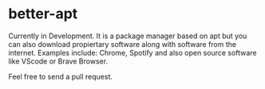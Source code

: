 # better-apt

Currently in Development.
It is a package manager based on apt but you can also download propiertary software along with software from the internet. Examples include: Chrome, Spotify and also open source software like VScode or Brave Browser.

Feel free to send a pull request.
